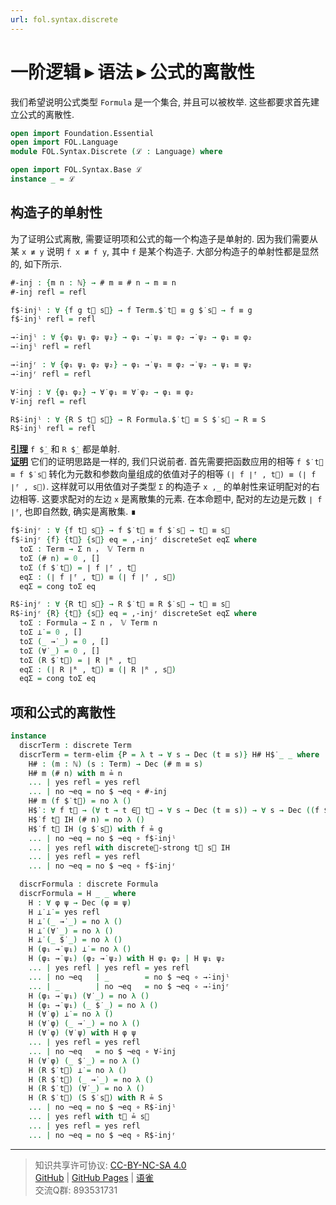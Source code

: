 ```yaml
---
url: fol.syntax.discrete
---
```


# 一阶逻辑 ▸ 语法 ▸ 公式的离散性

我们希望说明公式类型 `Formula` 是一个集合, 并且可以被枚举. 这些都要求首先建立公式的离散性.

```agda
open import Foundation.Essential
open import FOL.Language
module FOL.Syntax.Discrete (ℒ : Language) where

open import FOL.Syntax.Base ℒ
instance _ = ℒ
```

## 构造子的单射性

为了证明公式离散, 需要证明项和公式的每一个构造子是单射的. 因为我们需要从某 `x ≢ y` 说明 `f x ≢ f y`, 其中 `f` 是某个构造子. 大部分构造子的单射性都是显然的, 如下所示.

```agda
#-inj : {m n : ℕ} → # m ≡ # n → m ≡ n
#-inj refl = refl

f$̇-injˡ : ∀ {f g t⃗ s⃗} → f Term.$̇ t⃗ ≡ g $̇ s⃗ → f ≡ g
f$̇-injˡ refl = refl

→̇-injˡ : ∀ {φ₁ ψ₁ φ₂ ψ₂} → φ₁ →̇ ψ₁ ≡ φ₂ →̇ ψ₂ → φ₁ ≡ φ₂
→̇-injˡ refl = refl

→̇-injʳ : ∀ {φ₁ ψ₁ φ₂ ψ₂} → φ₁ →̇ ψ₁ ≡ φ₂ →̇ ψ₂ → ψ₁ ≡ ψ₂
→̇-injʳ refl = refl

∀̇-inj : ∀ {φ₁ φ₂} → ∀̇ φ₁ ≡ ∀̇ φ₂ → φ₁ ≡ φ₂
∀̇-inj refl = refl

R$̇-injˡ : ∀ {R S t⃗ s⃗} → R Formula.$̇ t⃗ ≡ S $̇ s⃗ → R ≡ S
R$̇-injˡ refl = refl
```

**<u>引理</u>** `f $̇_` 和 `R $̇_` 都是单射.  
**<u>证明</u>** 它们的证明思路是一样的, 我们只说前者. 首先需要把函数应用的相等 `f $̇ t⃗ ≡ f $̇ s⃗` 转化为元数和参数向量组成的依值对子的相等 `(∣ f ∣ᶠ , t⃗) ≡ (∣ f ∣ᶠ , s⃗)`. 这样就可以用依值对子类型 `Σ` 的构造子 `x ,_` 的单射性来证明配对的右边相等. 这要求配对的左边 `x` 是离散集的元素. 在本命题中, 配对的左边是元数 `∣ f ∣ᶠ`, 也即自然数, 确实是离散集. ∎

```agda
f$̇-injʳ : ∀ {f t⃗ s⃗} → f $̇ t⃗ ≡ f $̇ s⃗ → t⃗ ≡ s⃗
f$̇-injʳ {f} {t⃗} {s⃗} eq = ,-injʳ discreteSet eqΣ where
  toΣ : Term → Σ n ， 𝕍 Term n
  toΣ (# n) = 0 , []
  toΣ (f $̇ t⃗) = ∣ f ∣ᶠ , t⃗
  eqΣ : (∣ f ∣ᶠ , t⃗) ≡ (∣ f ∣ᶠ , s⃗)
  eqΣ = cong toΣ eq

R$̇-injʳ : ∀ {R t⃗ s⃗} → R $̇ t⃗ ≡ R $̇ s⃗ → t⃗ ≡ s⃗
R$̇-injʳ {R} {t⃗} {s⃗} eq = ,-injʳ discreteSet eqΣ where
  toΣ : Formula → Σ n ， 𝕍 Term n
  toΣ ⊥̇ = 0 , []
  toΣ (_ →̇ _) = 0 , []
  toΣ (∀̇ _) = 0 , []
  toΣ (R $̇ t⃗) = ∣ R ∣ᴿ , t⃗
  eqΣ : (∣ R ∣ᴿ , t⃗) ≡ (∣ R ∣ᴿ , s⃗)
  eqΣ = cong toΣ eq
```

## 项和公式的离散性

```agda
instance
  discrTerm : discrete Term
  discrTerm = term-elim {P = λ t → ∀ s → Dec (t ≡ s)} H# H$̇ _ _ where
    H# : (m : ℕ) (s : Term) → Dec (# m ≡ s)
    H# m (# n) with m ≟ n
    ... | yes refl = yes refl
    ... | no ¬eq = no $ ¬eq ∘ #-inj
    H# m (f $̇ t⃗) = no λ ()
    H$̇ : ∀ f t⃗ → (∀ t → t ∈⃗ t⃗ → ∀ s → Dec (t ≡ s)) → ∀ s → Dec ((f $̇ t⃗) ≡ s)
    H$̇ f t⃗ IH (# n) = no λ ()
    H$̇ f t⃗ IH (g $̇ s⃗) with f ≟ g
    ... | no ¬eq = no $ ¬eq ∘ f$̇-injˡ
    ... | yes refl with discrete𝕍-strong t⃗ s⃗ IH
    ... | yes refl = yes refl
    ... | no ¬eq = no $ ¬eq ∘ f$̇-injʳ
```

```agda
  discrFormula : discrete Formula
  discrFormula = H _ _ where
    H : ∀ φ ψ → Dec (φ ≡ ψ)
    H ⊥̇ ⊥̇ = yes refl
    H ⊥̇ (_ →̇ _) = no λ ()
    H ⊥̇ (∀̇ _) = no λ ()
    H ⊥̇ (_ $̇ _) = no λ ()
    H (φ₁ →̇ ψ₁) ⊥̇ = no λ ()
    H (φ₁ →̇ ψ₁) (φ₂ →̇ ψ₂) with H φ₁ φ₂ | H ψ₁ ψ₂
    ... | yes refl | yes refl = yes refl
    ... | no ¬eq   | _        = no $ ¬eq ∘ →̇-injˡ
    ... | _        | no ¬eq   = no $ ¬eq ∘ →̇-injʳ
    H (φ₁ →̇ ψ₁) (∀̇ _) = no λ ()
    H (φ₁ →̇ ψ₁) (_ $̇ _) = no λ ()
    H (∀̇ φ) ⊥̇ = no λ ()
    H (∀̇ φ) (_ →̇ _) = no λ ()
    H (∀̇ φ) (∀̇ ψ) with H φ ψ
    ... | yes refl = yes refl
    ... | no ¬eq   = no $ ¬eq ∘ ∀̇-inj
    H (∀̇ φ) (_ $̇ _) = no λ ()
    H (R $̇ t⃗) ⊥̇ = no λ ()
    H (R $̇ t⃗) (_ →̇ _) = no λ ()
    H (R $̇ t⃗) (∀̇ _) = no λ ()
    H (R $̇ t⃗) (S $̇ s⃗) with R ≟ S
    ... | no ¬eq = no $ ¬eq ∘ R$̇-injˡ
    ... | yes refl with t⃗ ≟ s⃗
    ... | yes refl = yes refl
    ... | no ¬eq = no $ ¬eq ∘ R$̇-injʳ
```

---
> 知识共享许可协议: [CC-BY-NC-SA 4.0](https://creativecommons.org/licenses/by-nc-sa/4.0/deed.zh)  
> [GitHub](https://github.com/choukh/MetaLogic/blob/main/src/FOL/Syntax/Discrete.lagda.md) | [GitHub Pages](https://choukh.github.io/MetaLogic/FOL.Syntax.Discrete.html) | [语雀](https://www.yuque.com/ocau/metalogic/fol.syntax.discrete)  
> 交流Q群: 893531731
